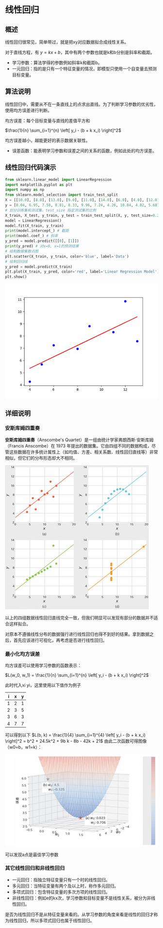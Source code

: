# 线性回归

## 概述

线性回归很常见，简单带过，就是把xy对应数据拟合成线性关系。

对于直线方程，有 $y = kx +b$，其中有两个参数也就是k和b分别是斜率和截距。

- 学习参数：算法学得的参数例如斜率k和截距b。
- 一元回归：指的是只有一个特征变量的情况，即模型只使用一个自变量去预测目标变量。

## 算法说明

线性回归中，需要从不在一条直线上的点求出直线。为了判断学习参数的优劣性，使用均方误差进行判断。

均方误差：每个目标变量与直线的差值平方和

$\frac{1}{n} \sum_{i=1}^{n} \left[ y_i - (b + k x_i) \right]^2$

均方误差越小，越能更好的表示数据关联性。

- 误差函数：能表明学习参数和误差之间的关系的函数，例如此处的均方误差。

## 线性回归代码演示

```python
from sklearn.linear_model import LinearRegression
import matplotlib.pyplot as plt
import numpy as np
from sklearn.model_selection import train_test_split
X = [[10.0], [8.0], [13.0], [9.0], [11.0], [14.0], [6.0], [4.0], [12.0], [7.0], [5.0]]
y = [8.04, 6.95, 7.58, 8.81, 8.33, 9.96, 7.24, 4.26, 10.84, 4.82, 5.68]
# 划分训练集和测试集，test_size 指定测试集的比例
X_train, X_test, y_train, y_test = train_test_split(X, y, test_size=0.2, random_state=42)
model = LinearRegression()
model.fit(X_train, y_train)
print(model.intercept_) # 截距
print(model.coef_) # 斜率
y_pred = model.predict([[0], [1]])
print(y_pred) # 对x=0, x=1的预测结果
# 绘制数据集散点图
plt.scatter(X_train, y_train, color='blue', label='Data')
# 绘制回归线
y_pred = model.predict(X_train)
plt.plot(X_train, y_pred, color='red', label='Linear Regression Model')
plt.show()
```

![1.png](images/1.png)

## 详细说明

### 安斯库姆四重奏

**安斯库姆四重奏**（Anscombe's Quartet）是一组由统计学家弗朗西斯·安斯库姆（Francis Anscombe）在 1973 年提出的数据集。它由四组不同的数据构成，尽管这些数据在许多统计属性上（如均值、方差、相关系数、线性回归直线等）非常相似，但它们的分布形态却大不相同。

![2.png](images/2.png)

以上的四组数据线性回归直线完全一致，但我们明显可以发现有部分的数据并不适合这样拟合。

对原本不遵循线性分布的数据强行进行线性回归也得不到好的结果。拿到数据之后，首先应该进行可视化，再考虑是否进行线性回归。

### 最小化均方误差

均方误差可以使用学习参数的函数表示：

$L(w_0, w_1) = \frac{1}{n} \sum_{i=1}^{n} \left[ y_i - (b + k x_i) \right]^2$

此时代入xi yi，这里使用以下值作为例子

| i    | x    | y    |
| ---- | ---- | ---- |
| 1    | 2    | 1    |
| 2    | 3    | 5    |
| 3    | 6    | 3    |
| 4    | 7    | 7    |

可以得到以下 $L(b, k) = \frac{1}{4} \sum_{i=1}^{4} \left[ y_i - (b + k x_i) \right]^2 = b^2 + 24.5k^2 + 9b k - 8b - 42k + 21$ 由此二次函数可得图像（w0=b，w1=k）：

![3.png](images/3.png)

可以发现a点是最佳学习参数

### 其它线性回归和非线性回归

- 一元回归：指独立特征变量只有一个时的线性回归。
- 多元回归：当特征变量有两个及以上时，称作多元回归。
- 多项式回归：包含特征变量的多次方项的线性回归。
- 非线性回归：例如e的kx次，学习参数和目标变量不是线性关系，被分为非线性回归。

是否为线性回归不是从特征变量来看的。从学习参数的角度来看是线性的回归才称为线性回归，所以多项式回归也属于线性回归。